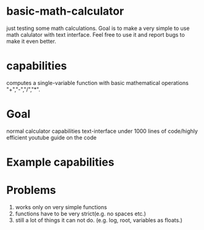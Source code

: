 # basic-math-calculator
just testing some math calculations. Goal is to make a very simple to use math calulator with text interface. Feel free to use it and report bugs to make it even better.

# capabilities
computes a single-variable function with basic mathematical operations "+","-","/","*". 


# Goal 
normal calculator capabilities
text-interface
under 1000 lines of code/highly efficient
youtube guide on the code

# Example capabilities


# Problems
1. works only on very simple functions
2. functions have to be very strict(e.g. no spaces etc.)
3. still a lot of things it can not do. (e.g. log, root, variables as floats.)
